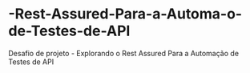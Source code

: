 # -Rest-Assured-Para-a-Automa-o-de-Testes-de-API
Desafio de projeto - Explorando o Rest Assured Para a Automação de Testes de API
